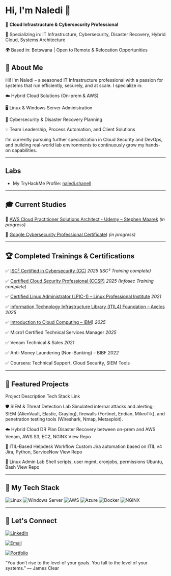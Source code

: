 # Hi, I'm Naledi 👋

🚀 **Cloud Infrastructure & Cybersecurity Professional**  

🎯 Specializing in: IT Infrastructure, Cybersecurity, Disaster Recovery, Hybrid Cloud, Systems Architecture  

🌍 Based in: Botswana | Open to Remote & Relocation Opportunities

## 💼 About Me
Hi! I'm Naledi – a seasoned IT Infrastructure professional with a passion for systems that run efficiently, securely, and at scale. I specialize in:

☁️ Hybrid Cloud Solutions (On-prem & AWS)

🖥️ Linux & Windows Server Administration

🔐 Cybersecurity & Disaster Recovery Planning

💡 Team Leadership, Process Automation, and Client Solutions

I’m currently pursuing further specialization in Cloud Security and DevOps, and building real-world lab environments to continuously grow my hands-on capabilities.

---

## Labs

- My TryHackMe Profile: [naledi.shanell](https://tryhackme.com/p/naledi.shanell) 

---

## 🎓 Current Studies

🧪 [AWS Cloud Practitioner Solutions Architect - Udemy – Stephen Maarek](https://www.udemy.com/course/aws-certified-solutions-architect-associate-saa-c03/?couponCode=25BBPMXINACTIVE) *(in progress)*

🧪 [Google Cybersecurity Professional Certificate](https://www.coursera.org/professional-certificates/google-cybersecurity)) *(in progress)*

---

## 🏆 Completed Trainings & Certifications

 ✅ [ISC² Certified in Cybersecurity (CC)](https://www.isc2.org/Certifications/CC) *2025 (ISC² Training complete)*
 
✅ [Certified Cloud Security Professional (CCSP)](https://www.isc2.org/Certifications/CCSP) *2025 (Infosec Training complete)*

✅ [Certified Linux Administrator (LPIC-1) – Linux Professional Institute](https://www.lpi.org/our-certifications/lpic-1-overview/) *2021*

✅ [Information Technology Infrastructure Library (ITIL4) Foundation – Axelos](https://www.axelos.com/certifications/itil-service-management/itil-4-foundation) *2025*

✅ [Introduction to Cloud Computing – IBM](https://www.coursera.org/learn/introduction-to-cloud)) *2025*

✅ Micro1 Certified Technical Services Manager *2025*

✅ Veeam Technical & Sales *2021*

✅ Anti-Money Laundering (Non-Banking) – BIBF *2022*

✅ Coursera: Technical Support, Cloud Security, SIEM Tools

---

## 📁 Featured Projects
Project	Description	Tech Stack	Link

🛡️ SIEM & Threat Detection Lab	Simulated internal attacks and alerting;	SIEM (AlienVault, Elastic, Graylog), firewalls (Fortinet, Endian, MikroTik), and penetration testing tools (Wireshark, Nmap, Metasploit).

☁️ Hybrid Cloud DR Plan	Disaster Recovery between on-prem and AWS	Veeam, AWS S3, EC2, NGINX	View Repo

🧪 ITIL-Based Helpdesk Workflow	Custom Jira automation based on ITIL v4	Jira, Python, ServiceNow	View Repo

🐧 Linux Admin Lab	Shell scripts, user mgmt, cronjobs, permissions	Ubuntu, Bash	View Repo

---

## 🔧 My Tech Stack

![Linux](https://img.shields.io/badge/Linux-FCC624?style=flat&logo=linux&logoColor=black)
![Windows Server](https://img.shields.io/badge/Windows_Server-0078D6?style=flat&logo=windows&logoColor=white)
![AWS](https://img.shields.io/badge/AWS-232F3E?style=flat&logo=amazonaws)
![Azure](https://img.shields.io/badge/Azure-0078D4?style=flat&logo=microsoftazure)
![Docker](https://img.shields.io/badge/Docker-2496ED?style=flat&logo=docker&logoColor=white)
![NGINX](https://img.shields.io/badge/Nginx-269539?style=flat&logo=nginx&logoColor=white)

---

## 🔗 Let's Connect

[![LinkedIn](https://img.shields.io/badge/-LinkedIn-0077B5?style=flat&logo=linkedin)](https://linkedin.com/in/naledi-shanell)

[![Email](https://img.shields.io/badge/-Email-D14836?style=flat&logo=gmail&logoColor=white)](mailto:shanell.mpho@gmail.com)

[![Portfolio](https://img.shields.io/badge/-Labs_Portfolio-000?style=flat&logo=github)](https://github.com/naledi-shanell?tab=repositories)



“You don’t rise to the level of your goals. You fall to the level of your systems.”
— James Clear

